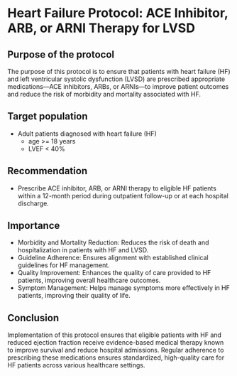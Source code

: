 # Heart Failure Protocol: ACE Inhibitor, ARB, or ARNI Therapy for LVSD
## Purpose of the protocol
The purpose of this protocol is to ensure that patients with heart failure (HF) and left ventricular systolic dysfunction (LVSD) are prescribed appropriate medications—ACE inhibitors, ARBs, or ARNIs—to improve patient outcomes and reduce the risk of morbidity and mortality associated with HF.

## Target population
- Adult patients diagnosed with heart failure (HF)
    - age >= 18 years
    - LVEF < 40%
## Recommendation
- Prescribe ACE inhibitor, ARB, or ARNI therapy to eligible HF patients within a 12-month period during outpatient follow-up or at each hospital discharge.
## Importance
- Morbidity and Mortality Reduction: Reduces the risk of death and hospitalization in patients with HF and LVSD.
- Guideline Adherence: Ensures alignment with established clinical guidelines for HF management.
- Quality Improvement: Enhances the quality of care provided to HF patients, improving overall healthcare outcomes.
- Symptom Management: Helps manage symptoms more effectively in HF patients, improving their quality of life.
## Conclusion
Implementation of this protocol ensures that eligible patients with HF and reduced ejection fraction receive evidence-based medical therapy known to improve survival and reduce hospital admissions. Regular adherence to prescribing these medications ensures standardized, high-quality care for HF patients across various healthcare settings.